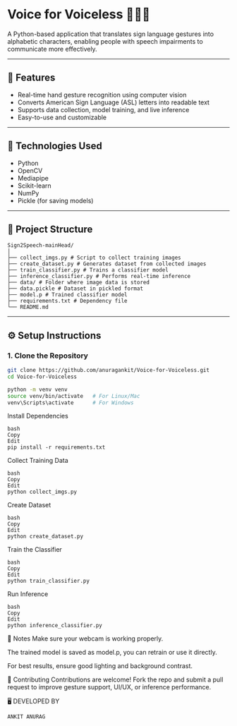 # Voice for Voiceless 🧏‍♂️📢

A Python-based application that translates sign language gestures into alphabetic characters, enabling people with speech impairments to communicate more effectively.

---

## 🚀 Features

- Real-time hand gesture recognition using computer vision
- Converts American Sign Language (ASL) letters into readable text
- Supports data collection, model training, and live inference
- Easy-to-use and customizable

---

## 🧠 Technologies Used

- Python
- OpenCV
- Mediapipe
- Scikit-learn
- NumPy
- Pickle (for saving models)

---

## 📁 Project Structure
```
Sign2Speech-mainHead/
│
├── collect_imgs.py # Script to collect training images
├── create_dataset.py # Generates dataset from collected images
├── train_classifier.py # Trains a classifier model
├── inference_classifier.py # Performs real-time inference
├── data/ # Folder where image data is stored
├── data.pickle # Dataset in pickled format
├── model.p # Trained classifier model
├── requirements.txt # Dependency file
└── README.md
```

---

## ⚙️ Setup Instructions

### 1. Clone the Repository

```bash
git clone https://github.com/anuragankit/Voice-for-Voiceless.git
cd Voice-for-Voiceless

python -m venv venv
source venv/bin/activate   # For Linux/Mac
venv\Scripts\activate      # For Windows
```

Install Dependencies
```
bash
Copy
Edit
pip install -r requirements.txt
```
Collect Training Data 
```
bash
Copy
Edit
python collect_imgs.py
```
Create Dataset
```
bash
Copy
Edit
python create_dataset.py
```
Train the Classifier
```
bash
Copy
Edit
python train_classifier.py
```
Run Inference
```
bash
Copy
Edit
python inference_classifier.py
```
📌 Notes
Make sure your webcam is working properly.

The trained model is saved as model.p, you can retrain or use it directly.

For best results, ensure good lighting and background contrast.

🤝 Contributing
Contributions are welcome! Fork the repo and submit a pull request to improve gesture support, UI/UX, or inference performance.

🖥️ DEVELOPED BY 
```
ANKIT ANURAG
```
